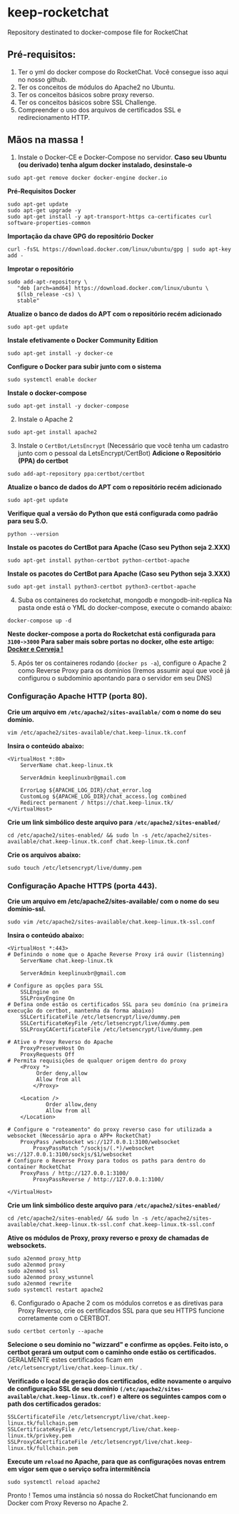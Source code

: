 # keep-rocketchat
Repository destinated to docker-compose file for RocketChat

## Pré-requisitos:
1. Ter o yml do docker compose do RocketChat. Você consegue isso aqui no nosso github.
2. Ter os conceitos de módulos do Apache2 no Ubuntu.
3. Ter os conceitos básicos sobre proxy reverso.
4. Ter os conceitos básicos sobre SSL Challenge.
5. Compreender o uso dos arquivos de certificados SSL e redirecionamento HTTP.

## Mãos na massa !

1. Instale o Docker-CE e Docker-Compose no servidor.
**Caso seu Ubuntu (ou derivado) tenha algum docker instalado, desinstale-o**
```
sudo apt-get remove docker docker-engine docker.io
```

**Pré-Requisitos Docker**
```
sudo apt-get update
sudo apt-get upgrade -y
sudo apt-get install -y apt-transport-https ca-certificates curl software-properties-common
```

**Importação da chave GPG do repositório Docker**
```
curl -fsSL https://download.docker.com/linux/ubuntu/gpg | sudo apt-key add -
```

**Improtar o repositório**
```
sudo add-apt-repository \
   "deb [arch=amd64] https://download.docker.com/linux/ubuntu \
   $(lsb_release -cs) \
   stable"
```

**Atualize o banco de dados do APT com o repositório recém adicionado**
```
sudo apt-get update
```

**Instale efetivamente o Docker Community Edition**
```
sudo apt-get install -y docker-ce
```

**Configure o Docker para subir junto com o sistema**
```
sudo systemctl enable docker
```

**Instale o docker-compose**
```
sudo apt-get install -y docker-compose
```


2. Instale o Apache 2
```
sudo apt-get install apache2
```


3. Instale o `CertBot/LetsEncrypt` (Necessário que você tenha um cadastro junto com o pessoal da LetsEncrypt/CertBot)
**Adicione o Repositório (PPA) do certbot**
```
sudo add-apt-repository ppa:certbot/certbot
```

**Atualize o banco de dados do APT com o repositório recém adicionado**
```
sudo apt-get update
```

**Verifique qual a versão do Python que está configurada como padrão para seu S.O.**
```
python --version
```

**Instale os pacotes do CertBot para Apache (Caso seu Python seja 2.XXX)**
```
sudo apt-get install python-certbot python-certbot-apache
```

**Instale os pacotes do CertBot para Apache (Caso seu Python seja 3.XXX)**
```
sudo apt-get install python3-certbot python3-certbot-apache
```


4. Suba os containeres do rocketchat, mongodb e mongodb-init-replica
Na pasta onde está o YML do docker-compose, execute o comando abaixo:
```
docker-compose up -d
```

**Neste docker-compose a porta do Rocketchat está configurada para `3100->3000`**
**Para saber mais sobre portas no docker, olhe este artigo: [Docker e Cerveja !](https://keep-linux.blogspot.com/2018/05/containers-docker-e-cerveja.html)**


5. Após ter os containeres rodando (`docker ps -a`), configure o Apache 2 como Reverse Proxy para os domínios (Iremos assumir aqui que você já configurou o subdomínio apontando para o servidor em seu DNS)

### Configuração Apache HTTP (porta 80).
**Crie um arquivo em `/etc/apache2/sites-available/` com o nome do seu domínio.**
```
vim /etc/apache2/sites-available/chat.keep-linux.tk.conf
```

**Insira o conteúdo abaixo:**
```
<VirtualHost *:80>
	ServerName chat.keep-linux.tk

	ServerAdmin keeplinuxbr@gmail.com

	ErrorLog ${APACHE_LOG_DIR}/chat_error.log
	CustomLog ${APACHE_LOG_DIR}/chat_access.log combined
	Redirect permanent / https://chat.keep-linux.tk/
</VirtualHost>
```

**Crie um link simbólico deste arquivo para `/etc/apache2/sites-enabled/`**
```
cd /etc/apache2/sites-enabled/ && sudo ln -s /etc/apache2/sites-available/chat.keep-linux.tk.conf chat.keep-linux.tk.conf
```

**Crie os arquivos abaixo:**
```
sudo touch /etc/letsencrypt/live/dummy.pem
```

### Configuração Apache HTTPS (porta 443).

**Crie um arquivo em /etc/apache2/sites-available/ com o nome do seu domínio-ssl.**
```
sudo vim /etc/apache2/sites-available/chat.keep-linux.tk-ssl.conf
```

**Insira o conteúdo abaixo:**
```
<VirtualHost *:443>
# Definindo o nome que o Apache Reverse Proxy irá ouvir (listenning)	
	ServerName chat.keep-linux.tk

	ServerAdmin keeplinuxbr@gmail.com
	
# Configure as opções para SSL
	SSLEngine on
	SSLProxyEngine On
# Defina onde estão os certificados SSL para seu domínio (na primeira execução do certbot, mantenha da forma abaixo)
	SSLCertificateFile /etc/letsencrypt/live/dummy.pem
	SSLCertificateKeyFile /etc/letsencrypt/live/dummy.pem
	SSLProxyCACertificateFile /etc/letsencrypt/live/dummy.pem

# Ative o Proxy Reverso do Apache
	ProxyPreserveHost On
	ProxyRequests Off
# Permita requisições de qualquer origem dentro do proxy
	<Proxy *>
	     Order deny,allow
	     Allow from all
        </Proxy>

	<Location />
	        Order allow,deny
	        Allow from all
	</Location>

# Configure o "roteamento" do proxy reverso caso for utilizada a websocket (Necessário apra o APP+ RocketChat)
	ProxyPass /websocket ws://127.0.0.1:3100/websocket
        ProxyPassMatch ^/sockjs/(.*)/websocket ws://127.0.0.1:3100/sockjs/$1/websocket
# Configure o Reverse Proxy para todos os paths para dentro do container RocketChat
	ProxyPass / http://127.0.0.1:3100/
        ProxyPassReverse / http://127.0.0.1:3100/

</VirtualHost>
```

**Crie um link simbólico deste arquivo para `/etc/apache2/sites-enabled/`**
```
cd /etc/apache2/sites-enabled/ && sudo ln -s /etc/apache2/sites-available/chat.keep-linux.tk-ssl.conf chat.keep-linux.tk-ssl.conf
```

**Ative os módulos de Proxy, proxy reverso e proxy de chamadas de websockets.**
```
sudo a2enmod proxy_http
sudo a2enmod proxy
sudo a2enmod ssl
sudo a2enmod proxy_wstunnel
sudo a2enmod rewrite
sudo systemctl restart apache2
```

6. Configurado o Apache 2 com os módulos corretos e as diretivas para Proxy Reverso, crie os certificados SSL para que seu HTTPS funcione corretamente com o CERTBOT.
```
sudo certbot certonly --apache
```

**Selecione o seu domínio no "wizzard" e confirme as opções. Feito isto, o certbot gerará um output com o caminho onde estão os certificados.**
GERALMENTE estes certificados ficam em `/etc/letsencrypt/live/chat.keep-linux.tk/` .

**Verificado o local de geração dos certificados, edite novamente o arquivo de configuração SSL de seu domínio `(/etc/apache2/sites-available/chat.keep-linux.tk.conf)` e altere os seguintes campos com o path dos certificados gerados:**

```
SSLCertificateFile /etc/letsencrypt/live/chat.keep-linux.tk/fullchain.pem
SSLCertificateKeyFile /etc/letsencrypt/live/chat.keep-linux.tk/privkey.pem
SSLProxyCACertificateFile /etc/letsencrypt/live/chat.keep-linux.tk/fullchain.pem
```

**Execute um `reload` no Apache, para que as configurações novas entrem em vigor sem que o serviço sofra intermitência**
```
sudo systemctl reload apache2
```

Pronto !
Temos uma instância só nossa do RocketChat funcionando em Docker com Proxy Reverso no Apache 2.